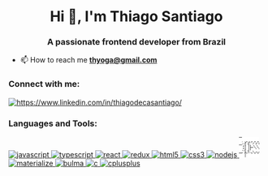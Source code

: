 <h1 align="center">Hi 👋, I'm Thiago Santiago</h1>
<h3 align="center">A passionate frontend developer from Brazil</h3>

- 📫 How to reach me **thyoga@gmail.com**

<p align="left">
<h3 align="left">Connect with me:</h3>
<a href="https://www.linkedin.com/in/thiagodecasantiago/" target="blank"><img align="center" src="https://cdn.jsdelivr.net/npm/simple-icons@3.0.1/icons/linkedin.svg" alt="https://www.linkedin.com/in/thiagodecasantiago/" height="30" width="40" /></a>
</p>

<h3 align="left">Languages and Tools:</h3>
<p align="left">
  <a href="https://developer.mozilla.org/en-US/docs/Web/JavaScript" target="_blank"> <img src="https://raw.githubusercontent.com/gilbarbara/logos/master/logos/javascript.svg" alt="javascript" width="40" height="40"/> </a>
  <a href="https://www.typescriptlang.org/" target="_blank"> <img src="https://raw.githubusercontent.com/gilbarbara/logos/master/logos/typescript-icon.svg" alt="typescript" width="40" height="40"/> </a>
  <a href="https://reactjs.org/" target="_blank"> <img src="https://raw.githubusercontent.com/gilbarbara/logos/master/logos/react.svg" alt="react" width="40" height="40"/> </a>
  <a href="https://redux.js.org" target="_blank"> <img src="https://raw.githubusercontent.com/gilbarbara/logos/master/logos/redux.svg" alt="redux" width="40" height="40"/> </a>
  <a href="https://www.w3.org/html/" target="_blank"> <img src="https://upload.wikimedia.org/wikipedia/commons/6/61/HTML5_logo_and_wordmark.svg" alt="html5" width="40" height="40"/> </a>
  <a href="https://www.w3schools.com/css/" target="_blank"> <img src="https://raw.githubusercontent.com/gilbarbara/logos/master/logos/css-3.svg" alt="css3" width="40" height="40"/> </a>
  <a href="https://nodejs.org" target="_blank"> <img src="https://raw.githubusercontent.com/gilbarbara/logos/master/logos/nodejs-icon.svg" alt="nodejs" width="40" height="40"/> </a>
  <a href="https://expressjs.com" target="_blank"> <img src="https://raw.githubusercontent.com/gilbarbara/logos/master/logos/express.svg" alt="express" width="40" height="40"/> </a>
  <a href="https://materializecss.com/" target="_blank"> <img src="https://raw.githubusercontent.com/prplx/svg-logos/5585531d45d294869c4eaab4d7cf2e9c167710a9/svg/materialize.svg" alt="materialize" width="40" height="40"/> </a>
  <a href="https://bulma.io/" target="_blank"> <img src="https://raw.githubusercontent.com/gilbarbara/logos/804dc257b59e144eaca5bc6ffd16949752c6f789/logos/bulma.svg" alt="bulma" width="40" height="40"/> </a>
  <a href="https://www.cprogramming.com/" target="_blank"> <img src="https://raw.githubusercontent.com/gilbarbara/logos/master/logos/c.svg" alt="c" width="40" height="40"/> </a>
  <a href="https://isocpp.org/" target="_blank"> <img src="https://raw.githubusercontent.com/gilbarbara/logos/master/logos/c-plusplus.svg" alt="cplusplus" width="40" height="40"/> </a>
</p>
